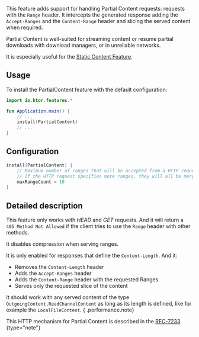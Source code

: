 [//]: # (title: Partial Content)
[//]: # (caption: Streaming Movies and Other Content)
[//]: # (category: servers)
[//]: # (permalink: /servers/features/partial-content.html)
[//]: # (feature: feature)
[//]: # (artifact: io.ktor)
[//]: # (class: io.ktor.features.PartialContent)
[//]: # (redirect_from: redirect_from)
[//]: # (- /features/partial-content.html: - /features/partial-content.html)
[//]: # (ktor_version_review: 1.0.0)

This feature adds support for handling Partial Content requests:
requests with the `Range` header. It intercepts the generated
response adding the `Accept-Ranges` and the `Content-Range` header and slicing
the served content when required.

Partial Content is well-suited for streaming content or resume partial downloads with
download managers, or in unreliable networks.

It is especially useful for the [Static Content Feature](/servers/features/static-content.html).



## Usage

To install the PartialContent feature with the default configuration:

```kotlin
import io.ktor.features.*

fun Application.main() {
    // ...
    install(PartialContent)
    // ...
}
```

## Configuration

```kotlin
install(PartialContent) {
    // Maximum number of ranges that will be accepted from a HTTP request.
    // If the HTTP request specifies more ranges, they will all be merged into a single range.
    maxRangeCount = 10
}
```

## Detailed description

This feature only works with *HEAD* and *GET* requests.
And it will return a `405 Method Not Allowed` if the client tries to use the `Range`
header with other methods.

It disables compression when serving ranges.

It is only enabled for responses that define the `Content-Length`. And it:

* Removes the `Content-Length` header
* Adds the `Accept-Ranges` header 
* Adds the `Content-Range` header with the requested Ranges
* Serves only the requested slice of the content

It should work with any served content of the type `OutgoingContent.ReadChannelContent`
as long as its length is defined, like for example the `LocalFileContent`.
{ .performance.note}

This HTTP mechanism for Partial Content is described in the [RFC-7233](https://tools.ietf.org/html/rfc7233#section-4.1).
{type="note"}